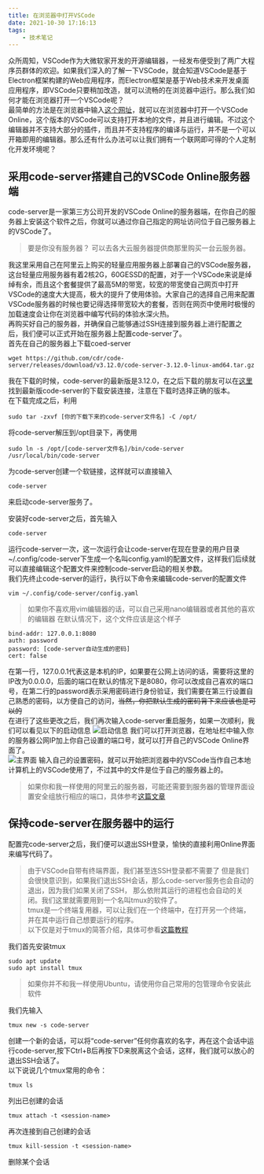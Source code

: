 ```yaml
---
title: 在浏览器中打开VSCode
date: 2021-10-30 17:16:13
tags:
    - 技术笔记
---
```


众所周知，VSCode作为大微软家开发的开源编辑器，一经发布便受到了两广大程序员群体的欢迎。如果我们深入的了解一下VSCode，就会知道VSCode是基于Electron框架构建的Web应用程序，而Electron框架是基于Web技术来开发桌面应用程序，即VSCode只要稍加改造，就可以流畅的在浏览器中运行。那么我们如何才能在浏览器打开一个VSCode呢？   
最简单的方法是在浏览器中输入[这个网址](https://vscode.dev)，就可以在浏览器中打开一个VSCode Online，这个版本的VSCode可以支持打开本地的文件，并且进行编辑。不过这个编辑器并不支持大部分的插件，而且并不支持程序的编译与运行，并不是一个可以开箱即用的编辑器。那么还有什么办法可以让我们拥有一个联网即可得的个人定制化开发环境呢？   
<!--more-->

## 采用code-server搭建自己的VSCode Online服务器端
code-server是一家第三方公司开发的VSCode Online的服务器端，在你自己的服务器上安装这个软件之后，你就可以通过你自己指定的网址访问位于自己服务器上的VSCode了。   
>要是你没有服务器？ 可以去各大云服务器提供商那里购买一台云服务器。

我这里采用自己在阿里云上购买的轻量应用服务器上部署自己的VSCode服务器，这台轻量应用服务器有着2核2G，60GESSD的配置，对于一个VSCode来说是绰绰有余，而且这个套餐提供了最高5M的带宽，较宽的带宽使自己网页中打开VSCode的速度大大提高，极大的提升了使用体验。大家自己的选择自己用来配置VSCode服务器的时候也要记得选择带宽较大的套餐，否则在网页中使用时极慢的加载速度会让你在浏览器中编写代码的体验水深火热。    
再购买好自己的服务器，并确保自己能够通过SSH连接到服务器上进行配置之后，我们便可以正式开始在服务器上配置code-server了。   
首先在自己的服务器上下载coed-server
```
wget https://github.com/cdr/code-server/releases/download/v3.12.0/code-server-3.12.0-linux-amd64.tar.gz
```
我在下载的时候，code-server的最新版是3.12.0，在之后下载的朋友可以在[这里](https://github.com/cdr/code-server/releases)找到最新版code-server的下载安装连接，注意在下载时选择正确的版本。   
在下载完成之后，利用
```
sudo tar -zxvf [你的下载下来的code-server文件名] -C /opt/
```
将code-server解压到/opt目录下，再使用
```
sudo ln -s /opt/[code-server文件名]/bin/code-server /usr/local/bin/code-server
```
为code-server创建一个软链接，这样就可以直接输入
```
code-server
```
来启动code-server服务了。     

安装好code-server之后，首先输入
```
code-server
```
运行code-server一次，这一次运行会让code-server在现在登录的用户目录~/.config/code-server下生成一个名叫config.yaml的配置文件，这样我们后续就可以直接编辑这个配置文件来控制code-server启动的相关参数。    
我们先终止code-server的运行，执行以下命令来编辑code-server的配置文件
```
vim ~/.config/code-server/config.yaml
```
>如果你不喜欢用vim编辑器的话，可以自己采用nano编辑器或者其他的喜欢的编辑器
在默认情况下，这个文件应该是这个样子
```
bind-addr: 127.0.0.1:8080
auth: password
password: [code-server自动生成的密码]
cert: false
```
在第一行，127.0.0.1代表这是本机的IP，如果要在公网上访问的话，需要将这里的IP改为0.0.0.0，后面的端口在默认的情况下是8080，你可以改成自己喜欢的端口号，在第二行的password表示采用密码进行身份验证，我们需要在第三行设置自己熟悉的密码，以方便自己的访问，<del>当然，你把默认生成的密码背下来应该也是可以的</del>    
在进行了这些更改之后，我们再次输入code-server重启服务，如果一次顺利，我们可以看见以下的启动信息
![启动信息](./vscode-in-browser/1.png)
我们可以打开浏览器，在地址栏中输入你的服务器公网IP加上你自己设置的端口号，就可以打开自己的VSCode Online界面了。    
![主界面](./vscode-in-browser/1.png)
输入自己的设置密码，就可以开始把浏览器中的VSCode当作自己本地计算机上的VSCode使用了，不过其中的文件是位于自己的服务器上的。
>如果你和我一样使用的阿里云的服务器，可能还需要到服务器的管理界面设置安全组放行相应的端口，具体参考[这篇文章](https://help.aliyun.com/document_detail/59086.html?spm=5176.10173289.help.dexternal.4ff02e77892BZP)

## 保持code-server在服务器中的运行
配置完code-server之后，我们便可以退出SSH登录，愉快的直接利用Online界面来编写代码了。   
>由于VSCode自带有终端界面，我们甚至连SSH登录都不需要了
但是我们会很快意识到，如果我们退出SSH会话，那么code-server服务也会自动的退出，因为我们如果关闭了SSH， 那么依附其运行的进程也会自动的关闭。我们这里就需要用到一个名叫tmux的软件了。    
tmux是一个终端复用器，可以让我们在一个终端中，在打开另一个终端，并在其中运行自己想要运行的程序。   
>以下仅是对于tmux的简答介绍，具体可参看[这篇教程](https://www.ruanyifeng.com/blog/2019/10/tmux.html)

我们首先安装tmux
```
sudo apt update
sudo apt install tmux
```
>如果你并不和我一样使用Ubuntu，请使用你自己常用的包管理命令安装此软件

我们先输入
```
tmux new -s code-server
```
创建一个新的会话，可以将“code-server”任何你喜欢的名字，再在这个会话中运行code-server,按下Ctrl+B后再按下D来脱离这个会话，这样，我们就可以放心的退出SSH会话了。   
以下说说几个tmux常用的命令：
```
tmux ls
```
列出已创建的会话   
```
tmux attach -t <session-name>
```
再次连接到自己创建的会话   
```
tmux kill-session -t <session-name>
```
删除某个会话

